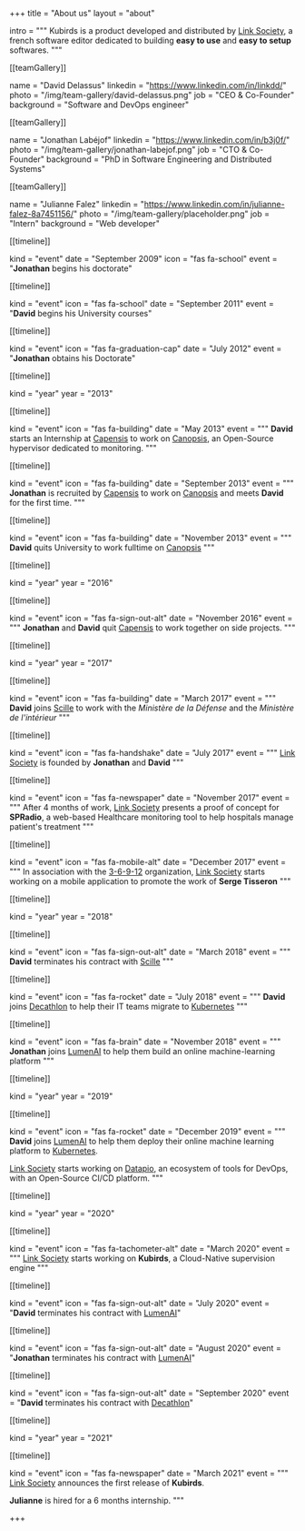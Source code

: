 +++
title = "About us"
layout = "about"

intro = """
Kubirds is a product developed and distributed by
[Link Society](https://link-society.com), a french software editor dedicated to
building **easy to use** and **easy to setup** softwares.
"""

[[teamGallery]]

name = "David Delassus"
linkedin = "https://www.linkedin.com/in/linkdd/"
photo = "/img/team-gallery/david-delassus.png"
job = "CEO & Co-Founder"
background = "Software and DevOps engineer"

[[teamGallery]]

name = "Jonathan Labéjof"
linkedin = "https://www.linkedin.com/in/b3j0f/"
photo = "/img/team-gallery/jonathan-labejof.png"
job = "CTO & Co-Founder"
background = "PhD in Software Engineering and Distributed Systems"

[[teamGallery]]

name = "Julianne Falez"
linkedin = "https://www.linkedin.com/in/julianne-falez-8a7451156/"
photo = "/img/team-gallery/placeholder.png"
job = "Intern"
background = "Web developer"

[[timeline]]

kind = "event"
date = "September 2009"
icon = "fas fa-school"
event = "**Jonathan** begins his doctorate"

[[timeline]]

kind = "event"
icon = "fas fa-school"
date = "September 2011"
event = "**David** begins his University courses"

[[timeline]]

kind = "event"
icon = "fas fa-graduation-cap"
date = "July 2012"
event = "**Jonathan** obtains his Doctorate"

[[timeline]]

kind = "year"
year = "2013"

[[timeline]]

kind = "event"
icon = "fas fa-building"
date = "May 2013"
event = """
**David** starts an Internship at [Capensis](https://capensis.fr) to work on
[Canopsis](https://canopsis.com), an Open-Source hypervisor dedicated to
monitoring.
"""

[[timeline]]

kind = "event"
icon = "fas fa-building"
date = "September 2013"
event = """
**Jonathan** is recruited by [Capensis](https://capensis.fr) to work on
[Canopsis](https://canopsis.com) and meets **David** for the first time.
"""

[[timeline]]

kind = "event"
icon = "fas fa-building"
date = "November 2013"
event = """
**David** quits University to work fulltime on [Canopsis](https://canopsis.com)
"""

[[timeline]]

kind = "year"
year = "2016"

[[timeline]]

kind = "event"
icon = "fas fa-sign-out-alt"
date = "November 2016"
event = """
**Jonathan** and **David** quit [Capensis](https://capensis.fr) to work together
on side projects.
"""

[[timeline]]

kind = "year"
year = "2017"

[[timeline]]

kind = "event"
icon = "fas fa-building"
date = "March 2017"
event = """
**David** joins [Scille](https://scille.eu) to work with the *Ministère de la
Défense* and the *Ministère de l'intérieur*
"""

[[timeline]]

kind = "event"
icon = "fas fa-handshake"
date = "July 2017"
event = """
[Link Society](https://link-society.com) is founded by **Jonathan** and
**David**
"""

[[timeline]]

kind = "event"
icon = "fas fa-newspaper"
date = "November 2017"
event = """
After 4 months of work, [Link Society](https://link-society.com) presents a
proof of concept for **SPRadio**, a web-based Healthcare monitoring tool to
help hospitals manage patient's treatment
"""

[[timeline]]

kind = "event"
icon = "fas fa-mobile-alt"
date = "December 2017"
event = """
In association with the [3-6-9-12](https://3-6-9-12.org) organization,
[Link Society](https://link-society.com) starts working on a mobile application
to promote the work of **Serge Tisseron**
"""

[[timeline]]

kind = "year"
year = "2018"

[[timeline]]

kind = "event"
icon = "fas fa-sign-out-alt"
date = "March 2018"
event = """
**David** terminates his contract with [Scille](https://scille.eu)
"""

[[timeline]]

kind = "event"
icon = "fas fa-rocket"
date = "July 2018"
event = """
**David** joins [Decathlon](https://decathlon.fr) to help their IT teams migrate
to [Kubernetes](https://kubernetes.io)
"""

[[timeline]]

kind = "event"
icon = "fas fa-brain"
date = "November 2018"
event = """
**Jonathan** joins [LumenAI](https://lumenai.fr) to help them build an online
machine-learning platform
"""

[[timeline]]

kind = "year"
year = "2019"

[[timeline]]

kind = "event"
icon = "fas fa-rocket"
date = "December 2019"
event = """
**David** joins [LumenAI](https://lumenai.fr) to help them deploy their online
machine learning platform to [Kubernetes](https://kubernetes.io).

[Link Society](https://link-society.com) starts working on
[Datapio](https://datapio.co), an ecosystem of tools for DevOps, with an
Open-Source CI/CD platform.
"""

[[timeline]]

kind = "year"
year = "2020"

[[timeline]]

kind = "event"
icon = "fas fa-tachometer-alt"
date = "March 2020"
event = """
[Link Society](https://link-society.com) starts working on **Kubirds**, a
Cloud-Native supervision engine
"""

[[timeline]]

kind = "event"
icon = "fas fa-sign-out-alt"
date = "July 2020"
event = "**David** terminates his contract with [LumenAI](https://lumenai.fr)"

[[timeline]]

kind = "event"
icon = "fas fa-sign-out-alt"
date = "August 2020"
event = "**Jonathan** terminates his contract with [LumenAI](https://lumenai.fr)"

[[timeline]]

kind = "event"
icon = "fas fa-sign-out-alt"
date = "September 2020"
event = "**David** terminates his contract with [Decathlon](https://decathlon.fr)"

[[timeline]]

kind = "year"
year = "2021"

[[timeline]]

kind = "event"
icon = "fas fa-newspaper"
date = "March 2021"
event = """
[Link Society](https://link-society.com) announces the first release of
**Kubirds**.

**Julianne** is hired for a 6 months internship.
"""

+++
